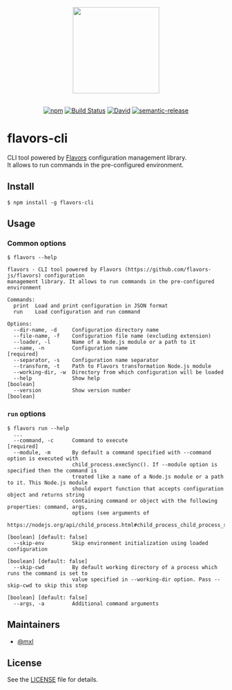 <div align="center">
  <a href="https://github.com/flavors-js/flavors-cli">
    <img width="200" height="200" src="https://flavors-js.github.io/flavors/logo.svg">
  </a>
  <br>
  <br>

[![npm](https://img.shields.io/npm/v/flavors-cli.svg)](https://www.npmjs.com/package/flavors-cli)
[![Build Status](https://travis-ci.org/flavors-js/flavors-cli.svg?branch=master)](https://travis-ci.org/flavors-js/flavors-cli)
[![David](https://img.shields.io/david/flavors-js/flavors-cli.svg)](https://david-dm.org/flavors-js/flavors-cli)
[![semantic-release](https://img.shields.io/badge/%20%20%F0%9F%93%A6%F0%9F%9A%80-semantic--release-e10079.svg)](https://github.com/semantic-release/semantic-release)
</div>

# flavors-cli

CLI tool powered by [Flavors](https://github.com/flavors-js/flavors) configuration management library.<br>
It allows to run commands in the pre-configured environment.

## Install

```text
$ npm install -g flavors-cli
```

## Usage

### Common options

```text
$ flavors --help

flavors - CLI tool powered by Flavors (https://github.com/flavors-js/flavors) configuration
management library. It allows to run commands in the pre-configured environment

Commands:
  print  Load and print configuration in JSON format
  run    Load configuration and run command

Options:
  --dir-name, -d     Configuration directory name
  --file-name, -f    Configuration file name (excluding extension)
  --loader, -l       Name of a Node.js module or a path to it
  --name, -n         Configuration name                                                   [required]
  --separator, -s    Configuration name separator
  --transform, -t    Path to Flavors transformation Node.js module
  --working-dir, -w  Directory from which configuration will be loaded
  --help             Show help                                                             [boolean]
  --version          Show version number                                                   [boolean]
```

### `run` options

```text
$ flavors run --help
  ...
  --command, -c      Command to execute                                                   [required]
  --module, -m       By default a command specified with --command option is executed with
                     child_process.execSync(). If --module option is specified then the command is
                     treated like a name of a Node.js module or a path to it. This Node.js module
                     should export function that accepts configuration object and returns string
                     containing command or object with the following properties: command, args,
                     options (see arguments of
                     https://nodejs.org/api/child_process.html#child_process_child_process_spawn_command_args_options)
                                                                          [boolean] [default: false]
  --skip-env         Skip environment initialization using loaded configuration
                                                                          [boolean] [default: false]
  --skip-cwd         By default working directory of a process which runs the command is set to
                     value specified in --working-dir option. Pass --skip-cwd to skip this step
                                                                          [boolean] [default: false]
  --args, -a         Additional command arguments
```

## Maintainers

- [@mxl](https://github.com/mxl)

## License

See the [LICENSE](https://github.com/flavors-js/flavors-cli/blob/master/LICENSE) file for details.
